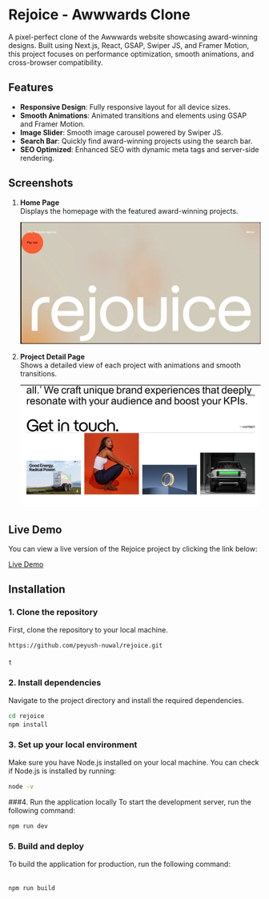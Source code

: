 # **Rejoice - Awwwards Clone**

A pixel-perfect clone of the Awwwards website showcasing award-winning designs. Built using Next.js, React, GSAP, Swiper JS, and Framer Motion, this project focuses on performance optimization, smooth animations, and cross-browser compatibility.

## Features
- **Responsive Design**: Fully responsive layout for all device sizes.
- **Smooth Animations**: Animated transitions and elements using GSAP and Framer Motion.
- **Image Slider**: Smooth image carousel powered by Swiper JS.
- **Search Bar**: Quickly find award-winning projects using the search bar.
- **SEO Optimized**: Enhanced SEO with dynamic meta tags and server-side rendering.

## Screenshots

1. **Home Page**  
   Displays the homepage with the featured award-winning projects.

   ![Home Screenshot](public/ss/s1.png)

2. **Project Detail Page**  
   Shows a detailed view of each project with animations and smooth transitions.

   ![Project Screenshot](public/ss/s2.png)


## Live Demo

You can view a live version of the Rejoice project by clicking the link below:

[Live Demo](https://rejoice-nu.vercel.app/)

## Installation

### 1. Clone the repository
First, clone the repository to your local machine.

```bash
https://github.com/peyush-nuwal/rejoice.git

t
```


### 2. Install dependencies
Navigate to the project directory and install the required dependencies.

```bash
cd rejoice
npm install
```

### 3. Set up your local environment
Make sure you have Node.js installed on your local machine. You can check if Node.js is installed by running:

```bash
node -v

```


###4. Run the application locally
To start the development server, run the following command:

```bash
npm run dev
```


### 5. Build and deploy
To build the application for production, run the following command:

```bash

npm run build
```

